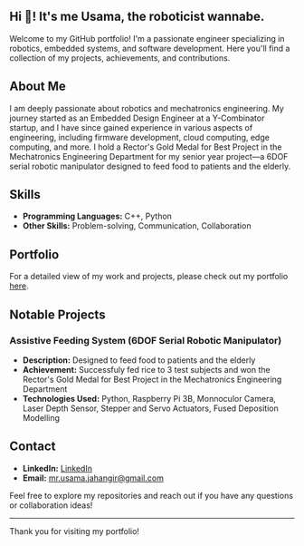 ## Hi 👋! It's me Usama, the roboticist wannabe.

Welcome to my GitHub portfolio! I'm a passionate engineer specializing in robotics, embedded systems, and software development. Here you'll find a collection of my projects, achievements, and contributions.

## About Me

I am deeply passionate about robotics and mechatronics engineering. My journey started as an Embedded Design Engineer at a Y-Combinator startup, and I have since gained experience in various aspects of engineering, including firmware development, cloud computing, edge computing, and more. I hold a Rector's Gold Medal for Best Project in the Mechatronics Engineering Department for my senior year project—a 6DOF serial robotic manipulator designed to feed food to patients and the elderly.

## Skills

- **Programming Languages:** C++, Python
- **Other Skills:** Problem-solving, Communication, Collaboration

## Portfolio

For a detailed view of my work and projects, please check out my portfolio [here](https://drive.google.com/file/d/11DYQprTFclPE2LmpuCXYIanu2_71JjqW/view?usp=drive_link).

## Notable Projects

### Assistive Feeding System (6DOF Serial Robotic Manipulator)
- **Description:** Designed to feed food to patients and the elderly
- **Achievement:** Successfuly fed rice to 3 test subjects and won the Rector's Gold Medal for Best Project in the Mechatronics Engineering Department
- **Technologies Used:** Python, Raspberry Pi 3B, Monnoculor Camera, Laser Depth Sensor, Stepper and Servo Actuators, Fused Deposition Modelling

## Contact

- **LinkedIn:** [LinkedIn](https://www.linkedin.com/in/usama--jahangir/)
- **Email:** mr.usama.jahangir@gmail.com

Feel free to explore my repositories and reach out if you have any questions or collaboration ideas!

---

Thank you for visiting my portfolio!


<!--
**usamajahangir/usamajahangir** is a ✨ _special_ ✨ repository because its `README.md` (this file) appears on your GitHub profile.

Here are some ideas to get you started:

- 🔭 I’m currently working on ...
- 🌱 I’m currently learning ...
- 👯 I’m looking to collaborate on ...
- 🤔 I’m looking for help with ...
- 💬 Ask me about ...
- 📫 How to reach me: ...
- 😄 Pronouns: ...
- ⚡ Fun fact: ...
-->
